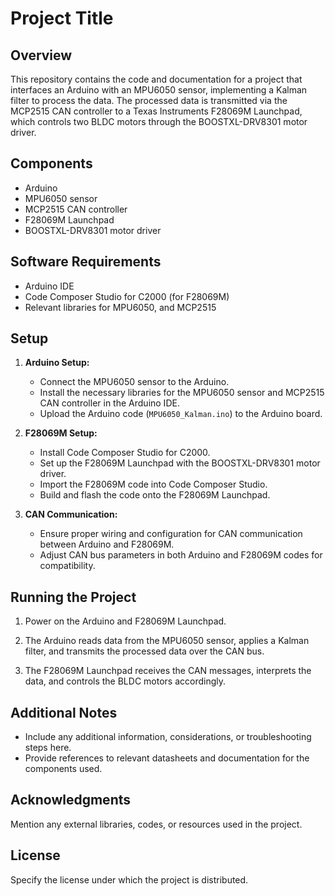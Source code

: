# Project Title

## Overview

This repository contains the code and documentation for a project that interfaces an Arduino with an MPU6050 sensor, implementing a Kalman filter to process the data. 
The processed data is transmitted via the MCP2515 CAN controller to a Texas Instruments F28069M Launchpad, which controls two BLDC motors through the BOOSTXL-DRV8301 motor driver.

## Components

- Arduino
- MPU6050 sensor
- MCP2515 CAN controller
- F28069M Launchpad
- BOOSTXL-DRV8301 motor driver

## Software Requirements

- Arduino IDE
- Code Composer Studio for C2000 (for F28069M)
- Relevant libraries for MPU6050, and MCP2515

## Setup

1. **Arduino Setup:**
   - Connect the MPU6050 sensor to the Arduino.
   - Install the necessary libraries for the MPU6050 sensor and MCP2515 CAN controller in the Arduino IDE.
   - Upload the Arduino code (`MPU6050_Kalman.ino`) to the Arduino board.

2. **F28069M Setup:**
   - Install Code Composer Studio for C2000.
   - Set up the F28069M Launchpad with the BOOSTXL-DRV8301 motor driver.
   - Import the F28069M code into Code Composer Studio.
   - Build and flash the code onto the F28069M Launchpad.

3. **CAN Communication:**
   - Ensure proper wiring and configuration for CAN communication between Arduino and F28069M.
   - Adjust CAN bus parameters in both Arduino and F28069M codes for compatibility.

## Running the Project

1. Power on the Arduino and F28069M Launchpad.

2. The Arduino reads data from the MPU6050 sensor, applies a Kalman filter, and transmits the processed data over the CAN bus.

3. The F28069M Launchpad receives the CAN messages, interprets the data, and controls the BLDC motors accordingly.

## Additional Notes

- Include any additional information, considerations, or troubleshooting steps here.
- Provide references to relevant datasheets and documentation for the components used.

## Acknowledgments

Mention any external libraries, codes, or resources used in the project.

## License

Specify the license under which the project is distributed.
